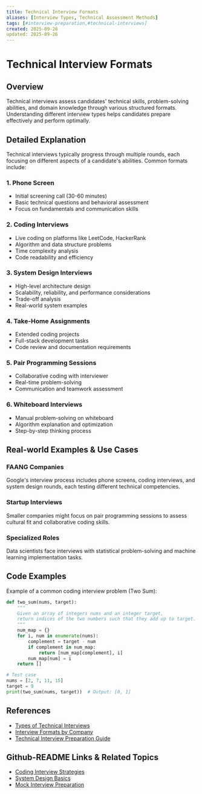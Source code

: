 ```yaml
---
title: Technical Interview Formats
aliases: [Interview Types, Technical Assessment Methods]
tags: [#interview-preparation,#technical-interviews]
created: 2025-09-26
updated: 2025-09-26
---
```


# Technical Interview Formats

## Overview

Technical interviews assess candidates' technical skills, problem-solving abilities, and domain knowledge through various structured formats. Understanding different interview types helps candidates prepare effectively and perform optimally.

## Detailed Explanation

Technical interviews typically progress through multiple rounds, each focusing on different aspects of a candidate's abilities. Common formats include:

### 1. Phone Screen
- Initial screening call (30-60 minutes)
- Basic technical questions and behavioral assessment
- Focus on fundamentals and communication skills

### 2. Coding Interviews
- Live coding on platforms like LeetCode, HackerRank
- Algorithm and data structure problems
- Time complexity analysis
- Code readability and efficiency

### 3. System Design Interviews
- High-level architecture design
- Scalability, reliability, and performance considerations
- Trade-off analysis
- Real-world system examples

### 4. Take-Home Assignments
- Extended coding projects
- Full-stack development tasks
- Code review and documentation requirements

### 5. Pair Programming Sessions
- Collaborative coding with interviewer
- Real-time problem-solving
- Communication and teamwork assessment

### 6. Whiteboard Interviews
- Manual problem-solving on whiteboard
- Algorithm explanation and optimization
- Step-by-step thinking process

## Real-world Examples & Use Cases

### FAANG Companies
Google's interview process includes phone screens, coding interviews, and system design rounds, each testing different technical competencies.

### Startup Interviews
Smaller companies might focus on pair programming sessions to assess cultural fit and collaborative coding skills.

### Specialized Roles
Data scientists face interviews with statistical problem-solving and machine learning implementation tasks.

## Code Examples

Example of a common coding interview problem (Two Sum):

```python
def two_sum(nums, target):
    """
    Given an array of integers nums and an integer target, 
    return indices of the two numbers such that they add up to target.
    """
    num_map = {}
    for i, num in enumerate(nums):
        complement = target - num
        if complement in num_map:
            return [num_map[complement], i]
        num_map[num] = i
    return []

# Test case
nums = [2, 7, 11, 15]
target = 9
print(two_sum(nums, target))  # Output: [0, 1]
```

## References

- [Types of Technical Interviews](https://www.geeksforgeeks.org/types-of-technical-interviews/)
- [Interview Formats by Company](https://www.levels.fyi/interviews/)
- [Technical Interview Preparation Guide](https://www.interviewing.io/technical-interview-guide)

## Github-README Links & Related Topics

- [Coding Interview Strategies](../coding-interview-strategies/README.md)
- [System Design Basics](../system-design-basics/README.md)
- [Mock Interview Preparation](../mock-interview-preparation/README.md)